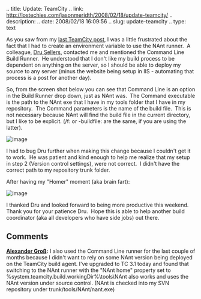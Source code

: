 .. title: Update: TeamCity
.. link: http://lostechies.com/jasonmeridth/2008/02/18/update-teamcity/
.. description: 
.. date: 2008/02/18 16:09:56
.. slug: update-teamcity
.. type: text


As you saw from my [last TeamCity post](http://www.lostechies.com/blogs/jason_meridth/archive/2008/01/24/jetbrains-teamcity.aspx), I was a little frustrated about the fact that I had to create an environment variable to use the NAnt runner.  A colleague, [Dru Sellers](http://geekswithblogs.net/dsellers/Default.aspx), contacted me and mentioned the Command Line Build Runner.  He understood that I don't like my build process to be dependent on anything on the server, so I should be able to deploy my source to any server (minus the website being setup in IIS - automating that process is a post for another day).

So, from the screen shot below you can see that Command Line is an option in the Build Runner drop down, just as NAnt was.  The Command executable is the path to the NAnt exe that I have in my tools folder that I have in my repository.  The Command parameters is the name of the build file.  This is not necessary because NAnt will find the build file in the current directory, but I like to be explicit. (/f:<buildfilename> or -buildfile:<buildfilename> are the same, if you are using the latter).

![image](blogs/jason_meridth/WindowsLiveWriter/c84155d26dd2_9957/image_thumb.png)

I had to bug Dru further when making this change because I couldn't get it to work.  He was patient and kind enough to help me realize that my setup in step 2 (Version control settings), were not correct.  I didn't have the correct path to my repository trunk folder. 

After having my "Homer" moment (aka brain fart):

![image](blogs/jason_meridth/WindowsLiveWriter/c84155d26dd2_9957/image_thumb_1.png)

I thanked Dru and looked forward to being more productive this weekend.  Thank you for your patience Dru.  Hope this is able to help another build coordinator (aka all developers who have side jobs) out there.

## Comments

**[Alexander Gro&#223;](#220 "2008-03-06 14:39:54"):** I also used the Command Line runner for the last couple of months because I didn't want to rely on some NAnt version being deployed on the TeamCity build agent. I've upgraded to TC 3.1 today and found that switching to the NAnt runner with the "NAnt home" property set to %system.teamcity.build.workingDir%\tools\NAnt also works and uses the NAnt version under source control. (NAnt is checked into my SVN repository under trunk/tools/NAnt/nant.exe)

